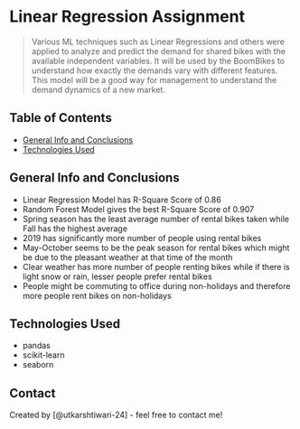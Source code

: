 # Linear Regression Assignment
> Various ML techniques such as Linear Regressions and others were applied to analyze and predict the demand for shared bikes with the available independent variables. It will be used by the BoomBikes to understand how exactly the demands vary with different features. This model will be a good way for management to understand the demand dynamics of a new market. 


## Table of Contents
* [General Info and Conclusions](#general-information-conclusions)
* [Technologies Used](#technologies-used)

## General Info and Conclusions
- Linear Regression Model has R-Square Score of 0.86
- Random Forest Model gives the best R-Square Score of 0.907
- Spring season has the least average number of rental bikes taken while Fall has the highest average
- 2019 has significantly more number of people using rental bikes
- May-October seems to be the peak season for rental bikes which might be due to the pleasant weather at that time of the month
- Clear weather has more number of people renting bikes while if there is light snow or rain, lesser people prefer rental bikes
- People might be commuting to office during non-holidays and therefore more people rent bikes on non-holidays


## Technologies Used
- pandas
- scikit-learn
- seaborn

## Contact
Created by [@utkarshtiwari-24] - feel free to contact me!